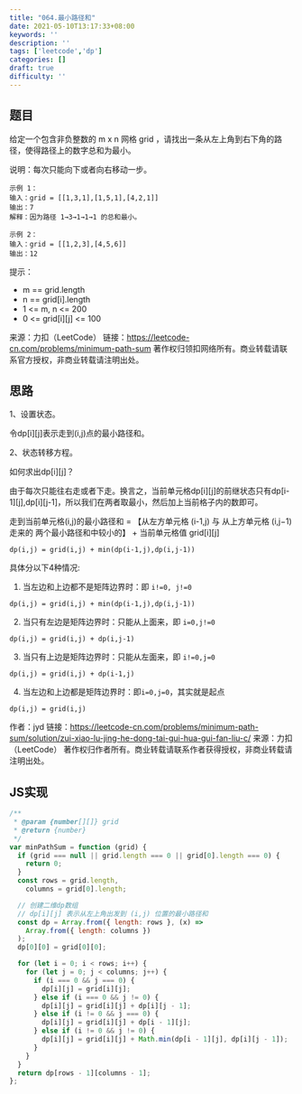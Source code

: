 ```yaml
---
title: "064.最小路径和"
date: 2021-05-10T13:17:33+08:00
keywords: ''
description: ''
tags: ['leetcode','dp']
categories: []
draft: true
difficulty: ''
---
```


## 题目

给定一个包含非负整数的 m x n 网格 grid ，请找出一条从左上角到右下角的路径，使得路径上的数字总和为最小。

说明：每次只能向下或者向右移动一步。

```
示例 1：
输入：grid = [[1,3,1],[1,5,1],[4,2,1]]
输出：7
解释：因为路径 1→3→1→1→1 的总和最小。

示例 2：
输入：grid = [[1,2,3],[4,5,6]]
输出：12
```

提示：

- m == grid.length
- n == grid[i].length
- 1 <= m, n <= 200
- 0 <= grid[i][j] <= 100

来源：力扣（LeetCode）
链接：https://leetcode-cn.com/problems/minimum-path-sum
著作权归领扣网络所有。商业转载请联系官方授权，非商业转载请注明出处。

## 思路 

1、设置状态。

令dp[i][j]表示走到(i,j)点的最小路径和。

2、状态转移方程。

如何求出dp[i][j]？

由于每次只能往右走或者下走。换言之，当前单元格dp[i][j]的前继状态只有dp[i-1][j],dp[i][j-1]，所以我们在两者取最小，然后加上当前格子内的数即可。

走到当前单元格(i,j)的最小路径和 = 【从左方单元格 (i-1,j) 与 从上方单元格 (i,j−1) 走来的 两个最小路径和中较小的】 + 当前单元格值 grid[i][j] 

```
dp(i,j) = grid(i,j) + min(dp(i-1,j),dp(i,j-1))
```

具体分以下4种情况:

1. 当左边和上边都不是矩阵边界时：即 ```i!=0, j!=0 ```
```
dp(i,j) = grid(i,j) + min(dp(i-1,j),dp(i,j-1))
```
 
2. 当只有左边是矩阵边界时：只能从上面来，即 ```i=0,j!=0```
```
dp(i,j) = grid(i,j) + dp(i,j-1)
```
 
3. 当只有上边是矩阵边界时：只能从左面来，即 ```i!=0,j=0```
```
dp(i,j) = grid(i,j) + dp(i-1,j)
```

4. 当左边和上边都是矩阵边界时：即```i=0,j=0```，其实就是起点
```
dp(i,j) = grid(i,j)
```

作者：jyd
链接：https://leetcode-cn.com/problems/minimum-path-sum/solution/zui-xiao-lu-jing-he-dong-tai-gui-hua-gui-fan-liu-c/
来源：力扣（LeetCode）
著作权归作者所有。商业转载请联系作者获得授权，非商业转载请注明出处。

## JS实现

```javascript
/**
 * @param {number[][]} grid
 * @return {number}
 */
var minPathSum = function (grid) {
  if (grid === null || grid.length === 0 || grid[0].length === 0) {
    return 0;
  }
  const rows = grid.length,
    columns = grid[0].length;

  // 创建二维dp数组
  // dp[i][j] 表示从左上角出发到 (i,j) 位置的最小路径和
  const dp = Array.from({ length: rows }, (x) =>
    Array.from({ length: columns })
  );
  dp[0][0] = grid[0][0];

  for (let i = 0; i < rows; i++) {
    for (let j = 0; j < columns; j++) {
      if (i === 0 && j === 0) {
        dp[i][j] = grid[i][j];
      } else if (i === 0 && j != 0) {
        dp[i][j] = grid[i][j] + dp[i][j - 1];
      } else if (i != 0 && j === 0) {
        dp[i][j] = grid[i][j] + dp[i - 1][j];
      } else if (i != 0 && j != 0) {
        dp[i][j] = grid[i][j] + Math.min(dp[i - 1][j], dp[i][j - 1]);
      }
    }
  }
  return dp[rows - 1][columns - 1];
};
```

